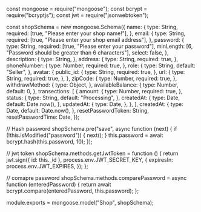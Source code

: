 
const mongoose = require("mongoose");
const bcrypt = require("bcryptjs");
const jwt = require("jsonwebtoken");

const shopSchema = new mongoose.Schema({
    name: {
        type: String,
        required: [true, "Please enter your shop name!"],
    },
    email: {
        type: String,
        required: [true, "Please enter your shop email address"],
    },
    password: {
        type: String,
        required: [true, "Please enter your password"],
        minLength: [6, "Password should be greater than 6 characters"],
        select: false,
    },
    description: {
        type: String,
    },
    address: {
        type: String,
        required: true,
    },
    phoneNumber: {
        type: Number,
        required: true,
    },
    role: {
        type: String,
        default: "Seller",
    },
    avatar: {
        public_id: {
            type: String,
            required: true,
        },
        url: {
            type: String,
            required: true,
        },
    },
    zipCode: {
        type: Number,
        required: true,
    },
    withdrawMethod: {
        type: Object,
    },
    availableBalance: {
        type: Number,
        default: 0,
    },
    transections: [
        {
            amount: {
                type: Number,
                required: true,
            },
            status: {
                type: String,
                default: "Processing",
            },
            createdAt: {
                type: Date,
                default: Date.now(),
            },
            updatedAt: {
                type: Date,
            },
        },
    ],
    createdAt: {
        type: Date,
        default: Date.now(),
    },
    resetPasswordToken: String,
    resetPasswordTime: Date,
});

// Hash password
shopSchema.pre("save", async function (next) {
    if (!this.isModified("password")) {
        next();
    }
    this.password = await bcrypt.hash(this.password, 10);
});

// jwt token
shopSchema.methods.getJwtToken = function () {
    return jwt.sign({ id: this._id }, process.env.JWT_SECRET_KEY, {
        expiresIn: process.env.JWT_EXPIRES,
    });
};

// comapre password
shopSchema.methods.comparePassword = async function (enteredPassword) {
    return await bcrypt.compare(enteredPassword, this.password);
};

module.exports = mongoose.model("Shop", shopSchema);
```